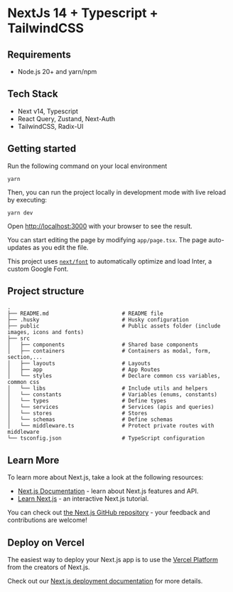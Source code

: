 # NextJs 14 + Typescript + TailwindCSS

## Requirements

- Node.js 20+ and yarn/npm

## Tech Stack

- Next v14, Typescript
- React Query, Zustand, Next-Auth
- TailwindCSS, Radix-UI

## Getting started

Run the following command on your local environment

```shell
yarn
```

Then, you can run the project locally in development mode with live reload by executing:

```shell
yarn dev
```

Open [http://localhost:3000](http://localhost:3000) with your browser to see the result.

You can start editing the page by modifying `app/page.tsx`. The page auto-updates as you edit the file.

This project uses [`next/font`](https://nextjs.org/docs/basic-features/font-optimization) to automatically optimize and load Inter, a custom Google Font.

## Project structure

```shell
.
├── README.md                       # README file
├── .husky                          # Husky configuration
├── public                          # Public assets folder (include images, icons and fonts)
├── src
│   ├── components                  # Shared base components
│   ├── containers                  # Containers as modal, form, section,...
│   ├── layouts                     # Layouts
│   ├── app                         # App Routes
│   └── styles                      # Declare common css variables, common css
│   └── libs                        # Include utils and helpers
│   └── constants                   # Variables (enums, constants)
│   └── types                       # Define types
│   └── services                    # Services (apis and queries)
│   └── stores                      # Stores
│   └── schemas                     # Define schemas
│   └── middleware.ts               # Protect private routes with middleware
└── tsconfig.json                   # TypeScript configuration
```

## Learn More

To learn more about Next.js, take a look at the following resources:

- [Next.js Documentation](https://nextjs.org/docs) - learn about Next.js features and API.
- [Learn Next.js](https://nextjs.org/learn) - an interactive Next.js tutorial.

You can check out [the Next.js GitHub repository](https://github.com/vercel/next.js/) - your feedback and contributions are welcome!

## Deploy on Vercel

The easiest way to deploy your Next.js app is to use the [Vercel Platform](https://vercel.com/new?utm_medium=default-template&filter=next.js&utm_source=create-next-app&utm_campaign=create-next-app-readme) from the creators of Next.js.

Check out our [Next.js deployment documentation](https://nextjs.org/docs/deployment) for more details.
